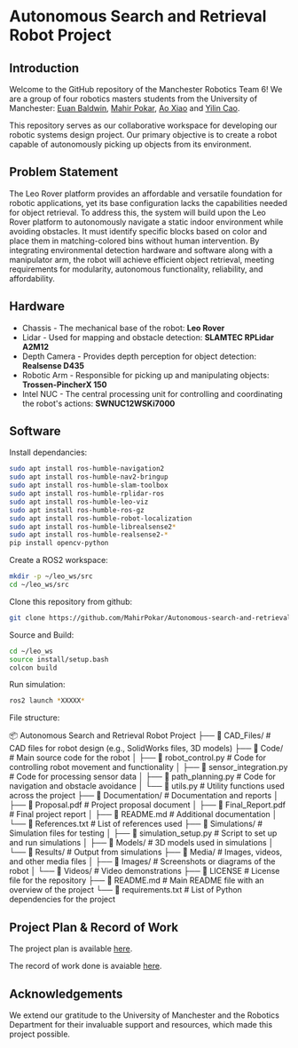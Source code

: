 # Autonomous Search and Retrieval Robot Project 

## Introduction

Welcome to the GitHub repository of the Manchester Robotics Team 6! We are a group of four robotics masters students from the University of Manchester: [Euan Baldwin](https://euanbaldwin.github.io), [Mahir Pokar](https://mahirpokar.github.io), [Ao Xiao](https://kkoalayep.github.io) and [Yilin Cao](https://halfmountain4.github.io/). 

This repository serves as our collaborative workspace for developing our robotic systems design project. Our primary objective is to create a robot capable of autonomously picking up objects from its environment.

## Problem Statement

The Leo Rover platform provides an affordable and versatile foundation for robotic applications, yet its base configuration lacks the capabilities needed for object retrieval. To address this, the system will build upon the Leo Rover platform to autonomously navigate a static indoor environment while avoiding obstacles. It must identify specific blocks based on color and place them in matching-colored bins without human intervention. By integrating environmental detection hardware and software along with a manipulator arm, the robot will achieve efficient object retrieval, meeting requirements for modularity, autonomous functionality, reliability, and affordability.

## Hardware

- Chassis - The mechanical base of the robot: **Leo Rover**
- Lidar - Used for mapping and obstacle detection: **SLAMTEC RPLidar A2M12**
- Depth Camera - Provides depth perception for object detection: **Realsense D435**
- Robotic Arm - Responsible for picking up and manipulating objects: **Trossen-PincherX 150**
- Intel NUC - The central processing unit for controlling and coordinating the robot's actions: **SWNUC12WSKi7000**

## Software

Install dependancies:

```bash
sudo apt install ros-humble-navigation2
sudo apt install ros-humble-nav2-bringup
sudo apt install ros-humble-slam-toolbox
sudo apt install ros-humble-rplidar-ros
sudo apt install ros-humble-leo-viz
sudo apt install ros-humble-ros-gz
sudo apt install ros-humble-robot-localization
sudo apt install ros-humble-librealsense2*
sudo apt install ros-humble-realsense2-*
pip install opencv-python
```

Create a ROS2 workspace:

```bash
mkdir -p ~/leo_ws/src
cd ~/leo_ws/src
```

Clone this repository from github:

```bash
git clone https://github.com/MahirPokar/Autonomous-search-and-retrieval-robot-project.git
```

Source and Build:

```bash
cd ~/leo_ws
source install/setup.bash
colcon build
```

Run simulation:

```bash
ros2 launch *XXXXX*
```

File structure:

📦 Autonomous Search and Retrieval Robot Project
├── 📁 CAD_Files/         # CAD files for robot design (e.g., SolidWorks files, 3D models)
├── 📁 Code/              # Main source code for the robot
│   ├── 📄 robot_control.py       # Code for controlling robot movement and functionality
│   ├── 📄 sensor_integration.py  # Code for processing sensor data
│   ├── 📄 path_planning.py       # Code for navigation and obstacle avoidance
│   └── 📄 utils.py               # Utility functions used across the project
├── 📁 Documentation/     # Documentation and reports
│   ├── 📄 Proposal.pdf           # Project proposal document
│   ├── 📄 Final_Report.pdf       # Final project report
│   ├── 📄 README.md              # Additional documentation
│   └── 📄 References.txt         # List of references used
├── 📁 Simulations/       # Simulation files for testing
│   ├── 📄 simulation_setup.py    # Script to set up and run simulations
│   ├── 📁 Models/                # 3D models used in simulations
│   └── 📁 Results/               # Output from simulations
├── 📁 Media/             # Images, videos, and other media files
│   ├── 📁 Images/               # Screenshots or diagrams of the robot
│   └── 📁 Videos/               # Video demonstrations
├── 📄 LICENSE            # License file for the repository
├── 📄 README.md          # Main README file with an overview of the project
└── 📄 requirements.txt   # List of Python dependencies for the project


## Project Plan & Record of Work

The project plan is available [here](https://sand-weaver-acc.notion.site/Autonomous-Search-and-Retrieval-Robot-Project-11b9b09c1f93800394e0c8895a4e36ce).

The record of work done is avaiable [here](https://docs.google.com/document/d/1Un6J5uqXqME96WFxup4Rg6mEL7XoMLhmGVJzuQLUMJg/edit?usp=sharing).

## Acknowledgements

We extend our gratitude to the University of Manchester and the Robotics Department for their invaluable support and resources, which made this project possible.
